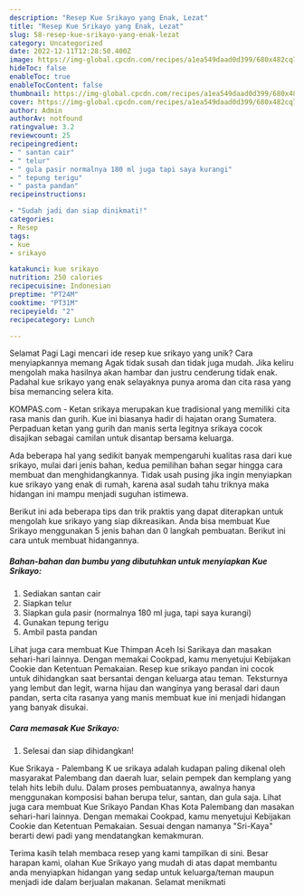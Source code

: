 ```yaml
---
description: "Resep Kue Srikayo yang Enak, Lezat"
title: "Resep Kue Srikayo yang Enak, Lezat"
slug: 58-resep-kue-srikayo-yang-enak-lezat
category: Uncategorized
date: 2022-12-11T12:28:50.400Z
image: https://img-global.cpcdn.com/recipes/a1ea549daad0d399/680x482cq70/kue-srikayo-foto-resep-utama.jpg
hideToc: false
enableToc: true
enableTocContent: false
thumbnail: https://img-global.cpcdn.com/recipes/a1ea549daad0d399/680x482cq70/kue-srikayo-foto-resep-utama.jpg
cover: https://img-global.cpcdn.com/recipes/a1ea549daad0d399/680x482cq70/kue-srikayo-foto-resep-utama.jpg
author: Admin
authorAv: notfound
ratingvalue: 3.2
reviewcount: 25
recipeingredient:
- " santan cair"
- " telur"
- " gula pasir normalnya 180 ml juga tapi saya kurangi"
- " tepung terigu"
- " pasta pandan"
recipeinstructions:

- "Sudah jadi dan siap dinikmati!"
categories:
- Resep
tags:
- kue
- srikayo

katakunci: kue srikayo 
nutrition: 250 calories
recipecuisine: Indonesian
preptime: "PT24M"
cooktime: "PT31M"
recipeyield: "2"
recipecategory: Lunch

---
```



Selamat Pagi Lagi mencari ide resep kue srikayo yang unik? Cara menyiapkannya memang Agak tidak susah dan tidak juga mudah. Jika keliru mengolah maka hasilnya akan hambar dan justru cenderung tidak enak. Padahal kue srikayo yang enak selayaknya punya aroma dan cita rasa yang bisa memancing selera kita.


KOMPAS.com - Ketan srikaya merupakan kue tradisional yang memiliki cita rasa manis dan gurih. Kue ini biasanya hadir di hajatan orang Sumatera. Perpaduan ketan yang gurih dan manis serta legitnya srikaya cocok disajikan sebagai camilan untuk disantap bersama keluarga.

Ada beberapa hal yang sedikit banyak mempengaruhi kualitas rasa dari kue srikayo, mulai dari jenis bahan, kedua pemilihan bahan segar hingga cara membuat dan menghidangkannya. Tidak usah pusing jika ingin menyiapkan kue srikayo yang enak di rumah, karena asal sudah tahu triknya maka hidangan ini mampu menjadi suguhan istimewa.


Berikut ini ada beberapa tips dan trik praktis yang dapat diterapkan untuk mengolah kue srikayo yang siap dikreasikan. Anda bisa membuat Kue Srikayo menggunakan 5 jenis bahan dan 0 langkah pembuatan. Berikut ini cara untuk membuat hidangannya.

<!--inarticleads1-->

##### Bahan-bahan dan bumbu yang dibutuhkan untuk menyiapkan Kue Srikayo:

1. Sediakan  santan cair
1. Siapkan  telur
1. Siapkan  gula pasir (normalnya 180 ml juga, tapi saya kurangi)
1. Gunakan  tepung terigu
1. Ambil  pasta pandan


Lihat juga cara membuat Kue Thimpan Aceh Isi Sarikaya dan masakan sehari-hari lainnya. Dengan memakai Cookpad, kamu menyetujui Kebijakan Cookie dan Ketentuan Pemakaian. Resep kue srikayo pandan ini cocok untuk dihidangkan saat bersantai dengan keluarga atau teman. Teksturnya yang lembut dan legit, warna hijau dan wanginya yang berasal dari daun pandan, serta cita rasanya yang manis membuat kue ini menjadi hidangan yang banyak disukai. 

<!--inarticleads2-->

##### Cara memasak Kue Srikayo:


1. Selesai dan siap dihidangkan!

Kue Srikaya - Palembang K ue srikaya adalah kudapan paling dikenal oleh masyarakat Palembang dan daerah luar, selain pempek dan kemplang yang telah hits lebih dulu. Dalam proses pembuatannya, awalnya hanya menggunakan komposisi bahan berupa telur, santan, dan gula saja. Lihat juga cara membuat Kue Srikayo Pandan Khas Kota Palembang dan masakan sehari-hari lainnya. Dengan memakai Cookpad, kamu menyetujui Kebijakan Cookie dan Ketentuan Pemakaian. Sesuai dengan namanya &#34;Sri-Kaya&#34; berarti dewi padi yang mendatangkan kemakmuran. 

Terima kasih telah membaca resep yang kami tampilkan di sini. Besar harapan kami, olahan Kue Srikayo yang mudah di atas dapat membantu anda menyiapkan hidangan yang sedap untuk keluarga/teman maupun menjadi ide dalam berjualan makanan. Selamat menikmati
